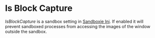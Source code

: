 # Is Block Capture

_IsBlockCapture_ is a sandbox setting in [Sandboxie Ini](SandboxieIni.md). If enabled it will prevent sandboxed processes from accessing the images of the window outside the sandbox.


